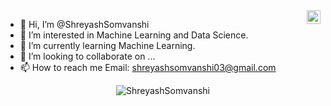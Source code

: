 <a href="https://linkedin.com/in/shretash-somvanshi-859893215">
  <img align="right" alt="Shreyash Somvanshi LinkedIn" width="22px" src="https://cdn.tomondre.com/icons/linkedinn.svg" />
</a>


- 👋 Hi, I’m @ShreyashSomvanshi
- 👀 I’m interested in Machine Learning and Data Science.
- 🌱 I’m currently learning Machine Learning.
- 💞️ I’m looking to collaborate on ...
- 📫 How to reach me Email: shreyashsomvanshi03@gmail.com

<p align="center"> <img src="https://github-readme-stats.vercel.app/api?username=ShreyashSomvanshi&show_icons=true&theme=great-gatsby" alt="ShreyashSomvanshi" />


<!---
ShreyashSomvanshi/ShreyashSomvanshi is a ✨ special ✨ repository because its `README.md` (this file) appears on your GitHub profile.
You can click the Preview link to take a look at your changes.
--->

